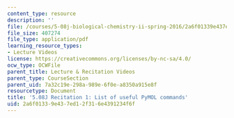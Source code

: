 ```yaml
---
content_type: resource
description: ''
file: /courses/5-08j-biological-chemistry-ii-spring-2016/2a6f01339e437ed12f316e4391234f6f_MIT5_08jS16r1_handout.pdf
file_size: 407274
file_type: application/pdf
learning_resource_types:
- Lecture Videos
license: https://creativecommons.org/licenses/by-nc-sa/4.0/
ocw_type: OCWFile
parent_title: Lecture & Recitation Videos
parent_type: CourseSection
parent_uid: 7a32c19e-298a-989e-6f0e-a8350a915e8f
resourcetype: Document
title: '5.08J Recitation 1: List of useful PyMOL commands'
uid: 2a6f0133-9e43-7ed1-2f31-6e4391234f6f
---
```

